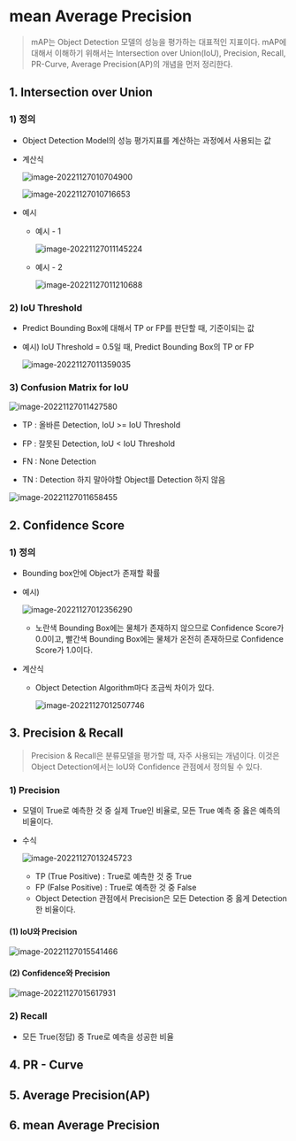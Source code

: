 # mean Average Precision

> mAP는 Object Detection 모델의 성능을 평가하는 대표적인 지표이다. mAP에 대해서 이해하기 위해서는 Intersection over Union(IoU), Precision, Recall, PR-Curve, Average Precision(AP)의 개념을 먼저 정리한다.



## 1. Intersection over Union



### 1) 정의

- Object Detection Model의 성능 평가지표를 계산하는 과정에서 사용되는 값

- 계산식

  ![image-20221127010704900](mean_Average_Precision.assets/image-20221127010704900.png)

  ![image-20221127010716653](mean_Average_Precision.assets/image-20221127010716653.png)

- 예시

  - 예시 - 1

    ![image-20221127011145224](mean_Average_Precision.assets/image-20221127011145224.png)

  - 예시 - 2

    ![image-20221127011210688](mean_Average_Precision.assets/image-20221127011210688.png)



### 2) IoU Threshold

- Predict Bounding Box에 대해서 TP or FP를 판단할 때, 기준이되는 값

- 예시) IoU Threshold = 0.5일 때, Predict Bounding Box의 TP or FP

  ![image-20221127011359035](mean_Average_Precision.assets/image-20221127011359035.png)



### 3) Confusion Matrix for IoU

![image-20221127011427580](mean_Average_Precision.assets/image-20221127011427580.png)

- TP : 올바른 Detection, IoU >= IoU Threshold

- FP : 잘못된 Detection, IoU < IoU Threshold

- FN : None Detection

- TN : Detection 하지 말아야할 Object를 Detection 하지 않음

![image-20221127011658455](mean_Average_Precision.assets/image-20221127011658455.png)





## 2. Confidence Score



### 1) 정의

- Bounding box안에 Object가 존재할 확률

- 예시)

  ![image-20221127012356290](mean_Average_Precision.assets/image-20221127012356290.png)

  - 노란색 Bounding Box에는 물체가 존재하지 않으므로 Confidence Score가 0.0이고, 빨간색 Bounding Box에는 물체가 온전히 존재하므로 Confidence Score가 1.0이다.

- 계산식

  - Object Detection Algorithm마다 조금씩 차이가 있다.

    ![image-20221127012507746](mean_Average_Precision.assets/image-20221127012507746.png)

    

## 3. Precision & Recall

> Precision & Recall은 분류모델을 평가할 때, 자주 사용되는 개념이다. 이것은 Object Detection에서는 IoU와 Confidence 관점에서 정의될 수 있다.



### 1) Precision

- 모델이 True로 예측한 것 중 실제 True인 비율로, 모든 True 예측 중 옳은 예측의 비율이다.

- 수식

  ![image-20221127013245723](mean_Average_Precision.assets/image-20221127013245723.png)

  - TP (True Positive) : True로 예측한 것 중 True
  - FP (False Positive) : True로 예측한 것 중 False
  - Object Detection 관점에서 Precision은 모든 Detection 중 옳게 Detection한 비율이다.



#### (1) IoU와 Precision

![image-20221127015541466](mean_Average_Precision.assets/image-20221127015541466.png)



#### (2) Confidence와 Precision

![image-20221127015617931](mean_Average_Precision.assets/image-20221127015617931.png)



### 2) Recall

- 모든 True(정답) 중 True로 예측을 성공한 비율



## 4. PR - Curve



## 5. Average Precision(AP)



## 6. mean Average Precision



